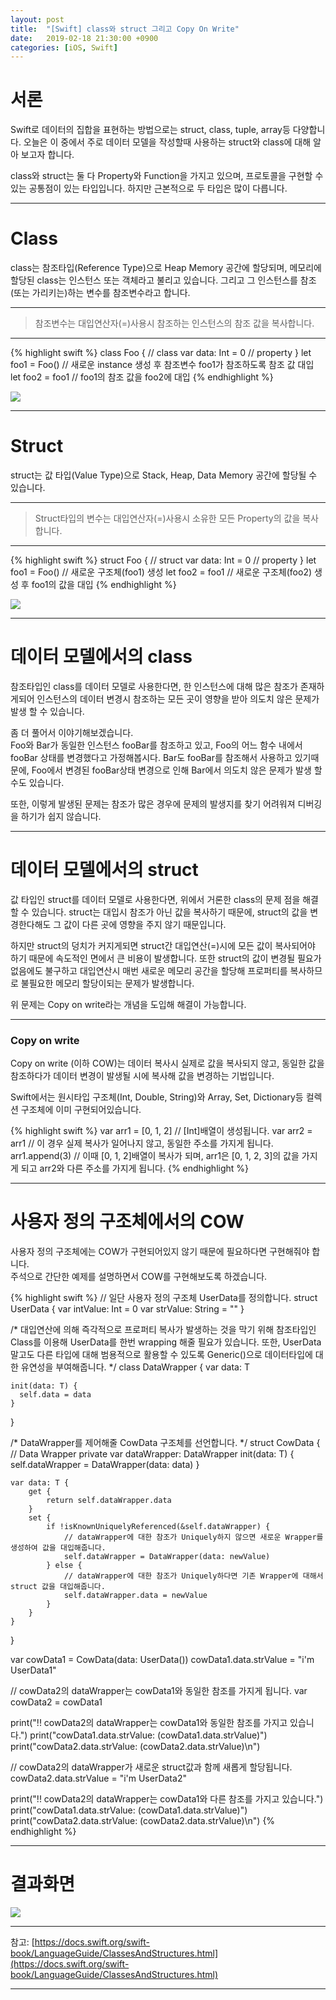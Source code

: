 ```yaml
---
layout: post
title:  "[Swift] class와 struct 그리고 Copy On Write"
date:   2019-02-18 21:30:00 +0900
categories: [iOS, Swift]
---
```


# 서론
Swift로 데이터의 집합을 표현하는 방법으로는 struct, class, tuple, array등 다양합니다.
오늘은 이 중에서 주로 데이터 모델을 작성할때 사용하는 struct와 class에 대해 알아 보고자 합니다.

class와 struct는 둘 다 Property와 Function을 가지고 있으며, 프로토콜을 구현할 수 있는 공통점이 있는 타입입니다. 
하지만 근본적으로 두 타입은 많이 다릅니다. 

---

# Class
class는 참조타입(Reference Type)으로 Heap Memory 공간에 할당되며, 메모리에 할당된 class는 인스턴스 또는 객체라고 불리고 있습니다. 그리고 그 인스턴스를 참조(또는 가리키는)하는 변수를 참조변수라고 합니다.

---

> 참조변수는 대입연산자(=)사용시 참조하는 인스턴스의 참조 값을 복사합니다.

---

{% highlight swift %}
class Foo {           // class
  var data: Int = 0   // property
}
let foo1 = Foo()      // 새로운 instance 생성 후 참조변수 foo1가 참조하도록 참조 값 대입
let foo2 = foo1       // foo1의 참조 값을 foo2에 대입
{% endhighlight %}

![](https://user-images.githubusercontent.com/4909483/52785580-a783af00-309b-11e9-9c8d-cf8eadc32554.png)

---

# Struct
struct는 값 타입(Value Type)으로 Stack, Heap, Data Memory 공간에 할당될 수 있습니다.

---

> Struct타입의 변수는 대입연산자(=)사용시 소유한 모든 Property의 값을 복사합니다. 

---

{% highlight swift %}
struct Foo {          // struct
  var data: Int = 0   // property
}
let foo1 = Foo()      // 새로운 구조체(foo1) 생성
let foo2 = foo1       // 새로운 구조체(foo2) 생성 후 foo1의 값을 대입
{% endhighlight %}

![](https://user-images.githubusercontent.com/4909483/52786090-4230bd80-309d-11e9-8b2f-ffa1fa3c3bff.png)

---

# 데이터 모델에서의 class
참조타입인 class를 데이터 모델로 사용한다면, 한 인스턴스에 대해 많은 참조가 존재하게되어 인스턴스의 데이터 변경시 참조하는 모든 곳이 영향을 받아 의도치 않은 문제가 발생 할 수 있습니다.

좀 더 풀어서 이야기해보겠습니다.   
Foo와 Bar가 동일한 인스턴스 fooBar를 참조하고 있고, Foo의 어느 함수 내에서 fooBar 상태를 변경했다고 가정해봅시다. Bar도 fooBar를 참조해서 사용하고 있기때문에, Foo에서 변경된 fooBar상태 변경으로 인해 Bar에서 의도치 않은 문제가 발생 할 수도 있습니다.

또한, 이렇게 발생된 문제는 참조가 많은 경우에 문제의 발생지를 찾기 어려워져 디버깅을 하기가 쉽지 않습니다.

--- 

# 데이터 모델에서의 struct
값 타입인 struct를 데이터 모델로 사용한다면, 위에서 거론한 class의 문제 점을 해결 할 수 있습니다.
struct는 대입시 참조가 아닌 값을 복사하기 때문에, struct의 값을 변경한다해도 그 값이 다른 곳에 영향을 주지 않기 때문입니다.

하지만 struct의 덩치가 커지게되면 struct간 대입연산(=)시에 모든 값이 복사되어야 하기 때문에 속도적인 면에서 큰 비용이 발생합니다. 또한 struct의 값이 변경될 필요가 없음에도 불구하고 대입연산시 매번 새로운 메모리 공간을 할당해 프로퍼티를 복사하므로 불필요한 메모리 할당이되는 문제가 발생합니다.

위 문제는 Copy on write라는 개념을 도입해 해결이 가능합니다.

---

### Copy on write
Copy on write (이하 COW)는 데이터 복사시 실제로 값을 복사되지 않고, 동일한 값을 참조하다가 데이터 변경이 발생될 시에 복사해 값을 변경하는 기법입니다.

Swift에서는 원시타입 구조체(Int, Double, String)와 Array, Set, Dictionary등 컬렉션 구조체에 이미 구현되어있습니다. 

{% highlight swift %}
var arr1 = [0, 1, 2]    // [Int]배열이 생성됩니다.
var arr2 = arr1         // 이 경우 실제 복사가 일어나지 않고, 동일한 주소를 가지게 됩니다.
arr1.append(3)          // 이때 [0, 1, 2]배열이 복사가 되며, arr1은 [0, 1, 2, 3]의 값을 가지게 되고 arr2와 다른 주소를 가지게 됩니다.
{% endhighlight %}

---

# 사용자 정의 구조체에서의 COW
사용자 정의 구조체에는 COW가 구현되어있지 않기 때문에 필요하다면 구현해줘야 합니다.  
주석으로 간단한 예제를 설명하면서 COW를 구현해보도록 하겠습니다.

{% highlight swift %}
// 일단 사용자 정의 구조체 UserData를 정의합니다.
struct UserData {
    var intValue: Int       = 0
    var strValue: String    = ""
}

/*
대입연산에 의해 즉각적으로 프로퍼티 복사가 발생하는 것을 막기 위해 
참조타입인 Class를 이용해 UserData를 한번 wrapping 해줄 필요가 있습니다.
또한, UserData말고도 다른 타입에 대해 범용적으로 활용할 수 있도록 
Generic(<T>)으로 데이터타입에 대한 유연성을 부여해줍니다.
*/
class DataWrapper<T> {
    var data: T

    init(data: T) {
      self.data = data
    }
}

/*
  DataWrapper를 제어해줄 CowData 구조체를 선언합니다.
*/
struct CowData<T> {
    // Data Wrapper
    private var dataWrapper: DataWrapper<T>
    init(data: T) {
        self.dataWrapper = DataWrapper(data: data)
    }
    
    var data: T {
        get {
            return self.dataWrapper.data
        }
        set {
            if !isKnownUniquelyReferenced(&self.dataWrapper) {
                // dataWrapper에 대한 참조가 Uniquely하지 않으면 새로운 Wrapper를 생성하여 값을 대입해줍니다.
                self.dataWrapper = DataWrapper(data: newValue)
            } else {
                // dataWrapper에 대한 참조가 Uniquely하다면 기존 Wrapper에 대해서 struct 값을 대입해줍니다.
                self.dataWrapper.data = newValue
            }
        }
    }
}

var cowData1 = CowData(data: UserData())
cowData1.data.strValue = "i'm UserData1"

// cowData2의 dataWrapper는 cowData1와 동일한 참조를 가지게 됩니다.
var cowData2 = cowData1                  

print("!! cowData2의 dataWrapper는 cowData1와 동일한 참조를 가지고 있습니다.")
print("cowData1.data.strValue: \(cowData1.data.strValue)")
print("cowData2.data.strValue: \(cowData2.data.strValue)\n")

 // cowData2의 dataWrapper가 새로운 struct값과 함께 새롭게 할당됩니다.
cowData2.data.strValue = "i'm UserData2"       

print("!! cowData2의 dataWrapper는 cowData1와 다른 참조를 가지고 있습니다.")
print("cowData1.data.strValue: \(cowData1.data.strValue)")
print("cowData2.data.strValue: \(cowData2.data.strValue)\n")
{% endhighlight %}

---

# 결과화면
![](https://user-images.githubusercontent.com/4909483/52954611-f8621300-33cd-11e9-94e6-f7d9445764d3.png)

---

참고: [https://docs.swift.org/swift-book/LanguageGuide/ClassesAndStructures.html](https://docs.swift.org/swift-book/LanguageGuide/ClassesAndStructures.html)

---
